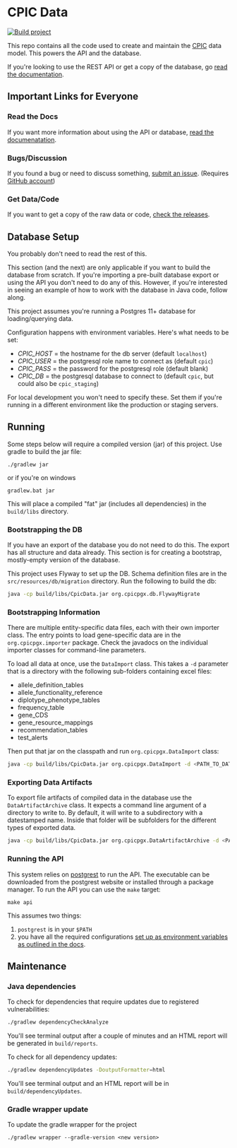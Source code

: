 # CPIC Data

[![Build project](https://github.com/cpicpgx/cpic-data/actions/workflows/build.yml/badge.svg?branch=development)](https://github.com/cpicpgx/cpic-data/actions/workflows/build.yml)

This repo contains all the code used to create and maintain the [CPIC](https://cpicpgx.org) data model. This powers the API and the database.

If you're looking to use the REST API or get a copy of the database, go [read the documentation](https://github.com/cpicpgx/cpic-data/wiki).

## Important Links for Everyone

### Read the Docs

If you want more information about using the API or database, [read the documenatation](https://github.com/cpicpgx/cpic-data/wiki).

### Bugs/Discussion

If you found a bug or need to discuss something, [submit an issue](https://github.com/cpicpgx/cpic-data/issues). (Requires [GitHub account](https://github.com/join))

### Get Data/Code

If you want to get a copy of the raw data or code, [check the releases](https://github.com/cpicpgx/cpic-data/releases).


## Database Setup

You probably don't need to read the rest of this.

This section (and the next) are only applicable if you want to build the database from scratch. If you're importing a 
pre-built database export or using the API you don't need to do any of this. However, if you're interested in seeing an 
example of how to work with the database in Java code, follow along.

This project assumes you're running a Postgres 11+ database for loading/querying data.

Configuration happens with environment variables. Here's what needs to be set:

- _CPIC_HOST_ = the hostname for the db server (default `localhost`)
- _CPIC_USER_ = the postgresql role name to connect as (default `cpic`)
- _CPIC_PASS_ = the password for the postgresql role (default blank)
- _CPIC_DB_ = the postgresql database to connect to (default `cpic`, but could also be `cpic_staging`)

For local development you won't need to specify these. Set them if you're running in a different environment like the
production or staging servers.

## Running

Some steps below will require a compiled version (jar) of this project. Use gradle to build the jar file:

```shell script
./gradlew jar
```

or if you're on windows

```shell script
gradlew.bat jar
```

This will place a compiled "fat" jar (includes all dependencies) in the `build/libs` directory.


### Bootstrapping the DB

If you have an export of the database you do not need to do this. The export has all structure and data already. This 
section is for creating a bootstrap, mostly-empty version of the database.

This project uses Flyway to set up the DB. Schema definition files are in the `src/resources/db/migration` directory.
Run the following to build the db:

```sh
java -cp build/libs/CpicData.jar org.cpicpgx.db.FlywayMigrate
```

### Bootstrapping Information

There are multiple entity-specific data files, each with their own importer class. The entry points to load gene-specific data are in the `org.cpicpgx.importer` package. Check the javadocs on the individual importer classes for command-line parameters.

To load all data at once, use the `DataImport` class. This takes a `-d` parameter that is a directory with the following sub-folders containing excel files:

- allele_definition_tables
- allele_functionality_reference
- diplotype_phenotype_tables
- frequency_table
- gene_CDS
- gene_resource_mappings
- recommendation_tables
- test_alerts

Then put that jar on the classpath and run `org.cpicpgx.DataImport` class:

```sh
java -cp build/libs/CpicData.jar org.cpicpgx.DataImport -d <PATH_TO_DATA_DIRECTORY>
```


### Exporting Data Artifacts

To export file artifacts of compiled data in the database use the `DataArtifactArchive` class. It expects a command line argument of a directory to write to. By default, it will write to a subdirectory with a datestamped name. Inside that folder will be subfolders for the different types of exported data.

```sh
java -cp build/libs/CpicData.jar org.cpicpgx.DataArtifactArchive -d <PATH_TO_EXISTING_DIRECTORY>
```


### Running the API

This system relies on [postgrest](https://postgrest.org/) to run the API. The executable can be downloaded from the 
postgrest website or installed through a package manager. To run the API you can use the `make` target:

```shell
make api
```

This assumes two things:
1. `postgrest` is in your `$PATH`
2. you have all the required configurations [set up as environment variables as outlined in the docs](https://postgrest.org/en/stable/configuration.html).


## Maintenance

### Java dependencies

To check for dependencies that require updates due to registered vulnerabilities:

```sh
./gradlew dependencyCheckAnalyze
```

You'll see terminal output after a couple of minutes and an HTML report will be generated in `build/reports`.

To check for all dependency updates:

```sh
./gradlew dependencyUpdates -DoutputFormatter=html
```

You'll see terminal output and an HTML report will be in `build/dependencyUpdates`.

### Gradle wrapper update

To update the gradle wrapper for the project

```shell
./gradlew wrapper --gradle-version <new version>
```
